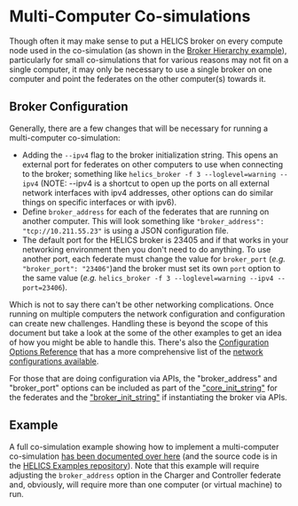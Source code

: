 # Multi-Computer Co-simulations

Though often it may make sense to put a HELICS broker on every compute node used in the co-simulation (as shown in the [Broker Hierarchy example](./broker_hierarchies.md)), particularly for small co-simulations that for various reasons may not fit on a single computer, it may only be necessary to use a single broker on one computer and point the federates on the other computer(s) towards it.

## Broker Configuration

Generally, there are a few changes that will be necessary for running a multi-computer co-simulation:

- Adding the `--ipv4` flag to the broker initialization string. This opens an external port for federates on other computers to use when connecting to the broker; something like `helics_broker -f 3 --loglevel=warning --ipv4` (NOTE: --ipv4 is a shortcut to open up the ports on all external network interfaces with ipv4 addresses, other options can do similar things on specific interfaces or with ipv6).
- Define `broker_address` for each of the federates that are running on another computer. This will look something like `"broker_address": "tcp://10.211.55.23"` is using a JSON configuration file.
- The default port for the HELICS broker is 23405 and if that works in your networking environment then you don't need to do anything. To use another port, each federate must change the value for `broker_port` (_e.g._ `"broker_port": "23406"`)and the broker must set its own `port` option to the same value (_e.g._ `helics_broker -f 3 --loglevel=warning --ipv4 --port=23406`).

Which is not to say there can't be other networking complications. Once running on multiple computers the network configuration and configuration can create new challenges. Handling these is beyond the scope of this document but take a look at the some of the other examples to get an idea of how you might be able to handle this. There's also the [Configuration Options Reference](../../references/configuration_options_reference.md) that has a more comprehensive list of the [network configurations available](./../references/configuration_options_reference.md#Network).

For those that are doing configuration via APIs, the "broker_address" and "broker_port" options can be included as part of the ["core_init_string"](../../references/configuration_options_reference.md#core-init-string-coreinitstring-coreinitstring-i) for the federates and the ["broker_init_string"](../../references/configuration_options_reference.md#broker-init-string-brokerinitstring-brokerinitstring) if instantiating the broker via APIs.

## Example

A full co-simulation example showing how to implement a multi-computer co-simulation [has been documented over here](../examples/advanced_examples/advanced_brokers_multicomputer.md) (and the source code is in the [HELICS Examples repository](https://github.com/GMLC-TDC/HELICS-Examples/tree/main/user_guide_examples/advanced/advanced_brokers/multi_computer)). Note that this example will require adjusting the `broker_address` option in the Charger and Controller federate and, obviously, will require more than one computer (or virtual machine) to run.
